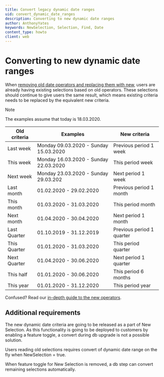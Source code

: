 ```yaml
---
title: Convert legacy dynamic date ranges
uid: convert_dynamic_date_ranges
description: Converting to new dynamic date ranges
author: AnthonyYates
keywords: NewSelection, Selection, Find, Date
content_type: howto
client: web
---
```


# Converting to new dynamic date ranges

When [removing old date operators and replacing them with new][1], users are already having existing selections based on old operators. These selections should continue to give users the same result, which means existing criteria needs to be replaced by the equivalent new criteria.

> [!NOTE]
> The examples assume that today is 18.03.2020.

| Old criteria | Examples | New criteria |
|---|---|---|
| Last week | Monday 09.03.2020 - Sunday 15.03.2020 | Previous period 1 week |
| This week | Monday 16.03.2020 - Sunday 22.03.2020 | This period week |
| Next week | Monday 23.03.2020 - Sunday 29.03.202 | Next period 1 week |
| Last month | 01.02.2020 - 29.02.2020 | Previous period 1 month |
| This month | 01.03.2020 - 31.03.2020 | This period month |
| Next month | 01.04.2020 - 30.04.2020 | Next period 1 month |
| Last Quarter | 01.10.2019 - 31.12.2019 | Previous period 1 quarter |
| This Quarter | 01.01.2020 - 31.03.2020 | This period quarter |
| Next Quarter | 01.04.2020 - 30.06.2020 | Next period 1 quarter |
| This half | 01.01.2020 - 30.06.2020 | This period 6 months |
| This year | 01.01.2020 - 31.12.2020 | This period year |

Confused? Read our [in-depth guide to the new operators][2].

## Additional requirements

The new dynamic date criteria are going to be released as a part of New Selection. As this functionality is going to be deployed to customers by enabling a feature toggle, a convert during db upgrade is not a possible solution.

Users reading old selections requires convert of dynamic date range on the fly when NewSelection = true.

When feature toggle for New Selection is removed, a db step can convert remaining selections automatically.

<!-- Referenced links -->
[1]: operators.md
[2]: date-range-as-criteria.md
